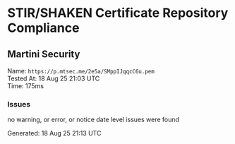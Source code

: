 # STIR/SHAKEN Certificate Repository Compliance

## Martini Security

Name: `https://p.mtsec.me/2e5a/SMppIJqqcC6u.pem`\
Tested At: 18 Aug 25 21:03 UTC\
Time: 175ms

### Issues

no warning, or error, or notice date level issues were found

Generated: 18 Aug 25 21:13 UTC